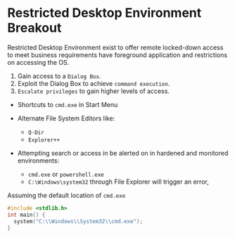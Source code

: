 # Restricted Desktop Environment Breakout


Restricted Desktop Environment exist to offer remote locked-down access to meet business requirements have foreground application and restrictions on accessing the OS.  




1. Gain access to a `Dialog Box`.
2. Exploit the Dialog Box to achieve `command execution`.
3. `Escalate privileges` to gain higher levels of access.


- Shortcuts to `cmd.exe` in Start Menu

- Alternate File System Editors like:
	- `Q-Dir`
	- `Explorer++`


- Attempting search or access in be alerted on in hardened and monitored environments:
	- `cmd.exe` or `powershell.exe` 
	- `C:\Windows\system32` through File Explorer will trigger an error,


Assuming the default location of `cmd.exe`
```c
#include <stdlib.h>
int main() {
  system("C:\\Windows\\System32\\cmd.exe");
}
```